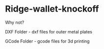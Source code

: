 # Ridge-wallet-knockoff
Why not?

DXF Folder - dxf files for outer metal plates

GCode Folder - gcode files for 3d printing
